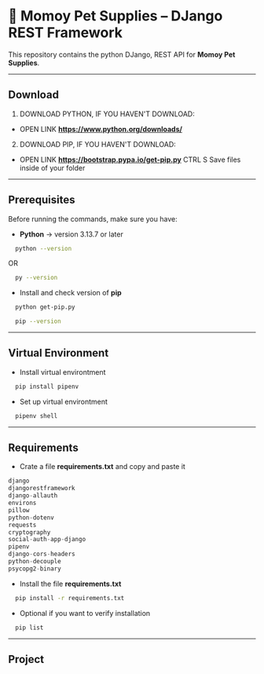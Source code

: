# 🐾 Momoy Pet Supplies – DJango REST Framework

This repository contains the python DJango, REST API for **Momoy Pet Supplies**.

---

## Download

1. DOWNLOAD PYTHON, IF YOU HAVEN'T DOWNLOAD:

- OPEN LINK **https://www.python.org/downloads/**

2. DOWNLOAD PIP, IF YOU HAVEN'T DOWNLOAD:

- OPEN LINK **https://bootstrap.pypa.io/get-pip.py**
  CTRL S
  Save files inside of your folder

---

## Prerequisites

Before running the commands, make sure you have:

- **Python** → version 3.13.7 or later

```bash
  python --version
```

OR

```bash
  py --version
```

- Install and check version of **pip**

```bash
  python get-pip.py
```

```bash
  pip --version
```

---

## Virtual Environment

- Install virtual environtment

```bash
  pip install pipenv
```

- Set up virtual environtment

```bash
  pipenv shell
```

---

## Requirements

- Crate a file **requirements.txt** and copy and paste it

```php
django
djangorestframework
django-allauth
environs
pillow
python-dotenv
requests
cryptography
social-auth-app-django
pipenv
django-cors-headers
python-decouple
psycopg2-binary
```

- Install the file **requirements.txt**

```bash
  pip install -r requirements.txt
```

- Optional if you want to verify installation

```bash
  pip list
```

---

## Project
